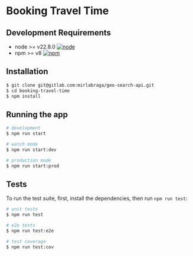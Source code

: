 # Booking Travel Time

## Development Requirements

- node >= v22.8.0 [![node](https://img.shields.io/badge/node-v12-blue.svg?cacheSeconds=2592000)](https://nodejs.org/en/download/)
- npm >= v8 [![npm](https://img.shields.io/badge/npm-v8.11-blue)](https://www.npmjs.com/get-npm)


## Installation

```bash
$ git clone git@gitlab.com:mirlabraga/geo-search-api.git
$ cd booking-travel-time
$ npm install
```

## Running the app

```bash
# development
$ npm run start

# watch mode
$ npm run start:dev

# production mode
$ npm run start:prod
```

## Tests

  To run the test suite, first, install the dependencies, then run `npm run test`:

```bash
# unit tests
$ npm run test

# e2e tests
$ npm run test:e2e

# test coverage
$ npm run test:cov
```

